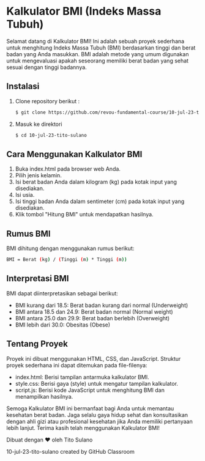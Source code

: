 # Kalkulator BMI (Indeks Massa Tubuh)
Selamat datang di Kalkulator BMI! Ini adalah sebuah proyek sederhana untuk menghitung Indeks Massa Tubuh (BMI) berdasarkan tinggi dan berat badan yang Anda masukkan. BMI adalah metode yang umum digunakan untuk mengevaluasi apakah seseorang memiliki berat badan yang sehat sesuai dengan tinggi badannya.

## Instalasi
1. Clone repository berikut :
   ```bash
   $ git clone https://github.com/revou-fundamental-course/10-jul-23-tito-sulano.git
   ```
3. Masuk ke direktori
   ```bash
   $ cd 10-jul-23-tito-sulano
   ```

## Cara Menggunakan Kalkulator BMI
1. Buka index.html pada browser web Anda.
2. Pilih jenis kelamin.
3. Isi berat badan Anda dalam kilogram (kg) pada kotak input yang disediakan.
4. Isi usia.
5. Isi tinggi badan Anda dalam sentimeter (cm) pada kotak input yang disediakan.
6. Klik tombol "Hitung BMI" untuk mendapatkan hasilnya.

## Rumus BMI
BMI dihitung dengan menggunakan rumus berikut:
<br>
```bash
BMI = Berat (kg) / (Tinggi (m) * Tinggi (m))
```

## Interpretasi BMI
BMI dapat diinterpretasikan sebagai berikut:

- BMI kurang dari 18.5: Berat badan kurang dari normal (Underweight)
- BMI antara 18.5 dan 24.9: Berat badan normal (Normal weight)
- BMI antara 25.0 dan 29.9: Berat badan berlebih (Overweight)
- BMI lebih dari 30.0: Obesitas (Obese)

## Tentang Proyek
Proyek ini dibuat menggunakan HTML, CSS, dan JavaScript. Struktur proyek sederhana ini dapat ditemukan pada file-filenya:

- index.html: Berisi tampilan antarmuka kalkulator BMI.
- style.css: Berisi gaya (style) untuk mengatur tampilan kalkulator.
- script.js: Berisi kode JavaScript untuk menghitung BMI dan menampilkan hasilnya.

Semoga Kalkulator BMI ini bermanfaat bagi Anda untuk memantau kesehatan berat badan. Jaga selalu gaya hidup sehat dan konsultasikan dengan ahli gizi atau profesional kesehatan jika Anda memiliki pertanyaan lebih lanjut. Terima kasih telah menggunakan Kalkulator BMI!

Dibuat dengan ❤️ oleh Tito Sulano

10-jul-23-tito-sulano created by GitHub Classroom

